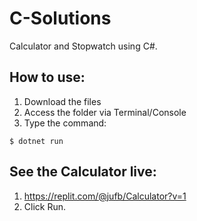 # C-Solutions
Calculator and Stopwatch using C#.

## How to use:
1. Download the files
2. Access the folder via Terminal/Console
3. Type the command:
```
$ dotnet run
```

## See the Calculator live:
1. https://replit.com/@jufb/Calculator?v=1
2. Click Run.
